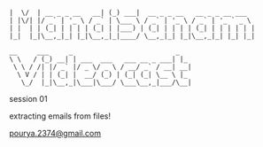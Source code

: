 ```_  __                 _ _ ____
|  \/  | __ _ _ __   __| (_) ___|  __ _ _ __   __ _ _ __ ___
| |\/| |/ _` | '_ \ / _` | \___ \ / _` | '_ \ / _` | '_ ` _ \
| |  | | (_| | | | | (_| | |___) | (_| | | | | (_| | | | | | |
|_|  |_|\__,_|_| |_|\__,_|_|____/ \__,_|_| |_|\__,_|_| |_| |_|

__     ___     _                          _
\ \   / (_) __| | ___  ___   ___ __ _ ___| |_
 \ \ / /| |/ _` |/ _ \/ _ \ / __/ _` / __| __|
  \ V / | | (_| |  __/ (_) | (_| (_| \__ \ |_
   \_/  |_|\__,_|\___|\___/ \___\__,_|___/\__|
```

session 01

extracting emails from files!

pourya.2374@gmail.com
